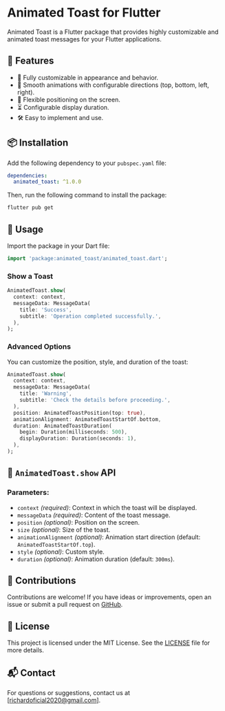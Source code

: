 # Animated Toast for Flutter

Animated Toast is a Flutter package that provides highly customizable and animated toast messages for your Flutter applications.

## 🚀 Features

- 🎨 Fully customizable in appearance and behavior.
- 🔄 Smooth animations with configurable directions (top, bottom, left, right).
- 📍 Flexible positioning on the screen.
- ⏳ Configurable display duration.
- 🛠️ Easy to implement and use.

## 📦 Installation

Add the following dependency to your `pubspec.yaml` file:

```yaml
dependencies:
  animated_toast: ^1.0.0
```

Then, run the following command to install the package:

```sh
flutter pub get
```

## 📝 Usage

Import the package in your Dart file:

```dart
import 'package:animated_toast/animated_toast.dart';
```

### Show a Toast

```dart
AnimatedToast.show(
  context: context,
  messageData: MessageData(
    title: 'Success',
    subtitle: 'Operation completed successfully.',
  ),
);
```

### Advanced Options

You can customize the position, style, and duration of the toast:

```dart
AnimatedToast.show(
  context: context,
  messageData: MessageData(
    title: 'Warning',
    subtitle: 'Check the details before proceeding.',
  ),
  position: AnimatedToastPosition(top: true),
  animationAlignment: AnimatedToastStartOf.bottom,
  duration: AnimatedToastDuration(
    begin: Duration(milliseconds: 500),
    displayDuration: Duration(seconds: 1),
  ),
);
```

## 📌 `AnimatedToast.show` API

### Parameters:

- `context` *(required)*: Context in which the toast will be displayed.
- `messageData` *(required)*: Content of the toast message.
- `position` *(optional)*: Position on the screen.
- `size` *(optional)*: Size of the toast.
- `animationAlignment` *(optional)*: Animation start direction (default: `AnimatedToastStartOf.top`).
- `style` *(optional)*: Custom style.
- `duration` *(optional)*: Animation duration (default: `300ms`).

## 🤝 Contributions

Contributions are welcome! If you have ideas or improvements, open an issue or submit a pull request on [GitHub](https://github.com/RichardM20/animated_toast).

## 📜 License

This project is licensed under the MIT License. See the [LICENSE](LICENSE) file for more details.

## 📬 Contact

For questions or suggestions, contact us at [[richardoficial2020@gmail.com](mailto\:richardoficial2020@gmail.com)].
